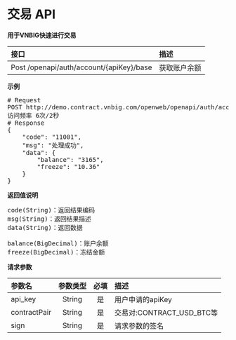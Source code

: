 # 交易 API #
**用于VNBIG快速进行交易**

| 接口        	            |  描述
|:------------------------- |:-------------
| Post /openapi/auth/account/{apiKey}/base   | 获取账户余额

**示例**
<pre>
# Request
POST http://demo.contract.vnbig.com/openweb/openapi/auth/account/{apiKey}/base
访问频率 6次/2秒
# Response
{
	"code": "11001",
	"msg": "处理成功",
	"data": {
		"balance": "3165",
		"freeze": "10.36"
	}
}
</pre>

**返回值说明**
<pre>
code(String)：返回结果编码
msg(String)：返回结果描述
data(String)：返回数据

balance(BigDecimal)：账户余额
freeze(BigDecimal)：冻结金额
</pre>

**请求参数**

| 参数名       	           |      参数类型      |   必填  |描述
|:-------------------------|:-----------------:|:--------:|:----------
|api_key                   | String            |是      |用户申请的apiKey
|contractPair                    | String            |是      |交易对:CONTRACT_USD_BTC等
|sign                      | String            |是      |请求参数的签名
